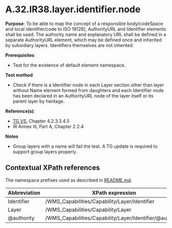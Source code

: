 # A.32.IR38.layer.identifier.node

**Purpose**: To be able to map the concept of a responsible body/codeSpace and local identifier/code to ISO 19128), AuthorityURL and Identifier elements shall be used. The authority name and explanatory URL shall be defined in a separate AuthorityURL element, which may be defined once and inherited by subsidiary layers. Identifiers themselves are not inherited.

**Prerequisites**

* Test for the existence of default element namespace.

**Test method**

* Check if there is a Identifier node in each Layer section other than layer without Name element formed from daughters and each Identifier node has been declared in an AuthorityURL node of the layer itself or its parent layer by heritage.

**Reference(s)**:
* [TG VS](README.md#ref_TG_VS), Chapter 4.2.3.3.4.5
* IR Annex III, Part A, Chapter 2.2.4

**Notes**
* Group layers with a name will fail the test. A TG update is required to support group layers properly.

## Contextual XPath references

The namespace prefixes used as described in [README.md](README.md#namespaces).

Abbreviation                                               |  XPath expression
---------------------------------------------------------- | -------------------------------------------------------------------------
Identifier <a name="Identifier"></a>   | /WMS_Capabilities/Capability/Layer/Identifier
Layer <a name="Layer"></a>   | /WMS_Capabilities/Capability/Layer
@authority <a name="@authority"></a>   | /WMS_Capabilities/Capability/Layer/Identifier/@authority
